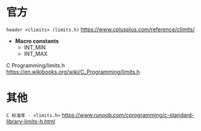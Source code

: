 
# 官方

`header <climits> (limits.h)` https://www.cplusplus.com/reference/climits/
- **Macro constants**
  * INT_MIN
  * INT_MAX

C Programming/limits.h https://en.wikibooks.org/wiki/C_Programming/limits.h

# 其他

`C 标准库 - <limits.h>` https://www.runoob.com/cprogramming/c-standard-library-limits-h.html
